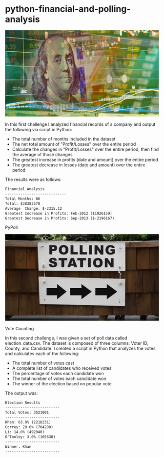 # python-financial-and-polling-analysis

![Revenue](Images/revenue-per-lead.png)

In this first challenge I analyzed financial records of a company and output the following via script in Python:

- The total number of months included in the dataset
- The net total amount of "Profit/Losses" over the entire period
- Calculate the changes in "Profit/Losses" over the entire period, then find the average of those changes
- The greatest increase in profits (date and amount) over the entire period
- The greatest decrease in losses (date and amount) over the entire period

The results were as follows:

    Financial Analysis
    ----------------------------
    Total Months: 86
    Total: $38382578
    Average  Change: $-2315.12
    Greatest Increase in Profits: Feb-2012 ($1926159)
    Greatest Decrease in Profits: Sep-2013 ($-2196167)

PyPoll

![Vote Counting](Images/Vote_counting.png)

Vote Counting

In this second challenge, I was given a set of poll data called election_data.csv. The dataset is composed of three columns: Voter ID, County, and Candidate. I created a script in Python that analyzes the votes and calculates each of the following:

- The total number of votes cast
- A complete list of candidates who received votes
- The percentage of votes each candidate won
- The total number of votes each candidate won
- The winner of the election based on popular vote

The output was:

    Election Results
    -------------------------
    Total Votes: 3521001
    -------------------------
    Khan: 63.0% (2218231)
    Correy: 20.0% (704200)
    Li: 14.0% (492940)
    O'Tooley: 3.0% (105630)
    -------------------------
    Winner: Khan
    -------------------------

